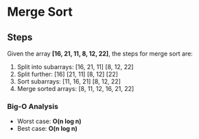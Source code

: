 # Merge Sort

## Steps

Given the array **[16, 21, 11, 8, 12, 22]**, the steps for merge sort are:

1. Split into subarrays: [16, 21, 11] [8, 12, 22]
2. Split further: [16] [21, 11] [8, 12] [22]
3. Sort subarrays: [11, 16, 21] [8, 12, 22]
4. Merge sorted arrays: [8, 11, 12, 16, 21, 22]

### Big-O Analysis

- Worst case: **O(n log n)**
- Best case: **O(n log n)**
